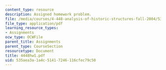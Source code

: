 ```yaml
---
content_type: resource
description: Assigned homework problem.
file: /media/courses/4-448-analysis-of-historic-structures-fall-2004/535aea3a1a4c51417246116cfec79c50_4448hw1.pdf
file_type: application/pdf
learning_resource_types:
- Assignments
ocw_type: OCWFile
parent_title: Assignments
parent_type: CourseSection
resourcetype: Document
title: 4448hw1.pdf
uid: 535aea3a-1a4c-5141-7246-116cfec79c50
---
```

